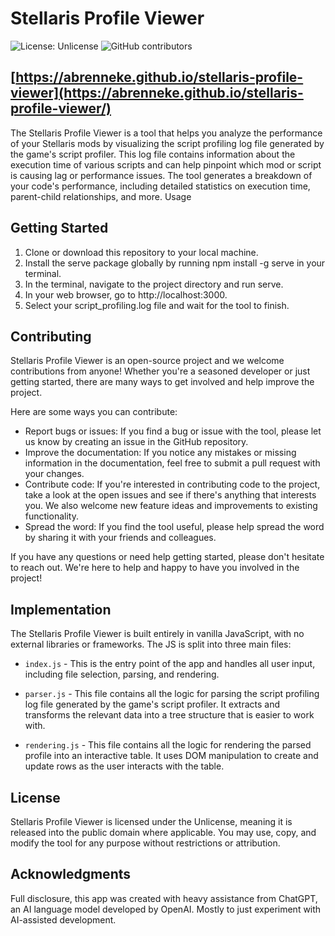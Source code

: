 # Stellaris Profile Viewer

![License: Unlicense](https://img.shields.io/badge/License-Unlicense-blue.svg) ![GitHub contributors](https://img.shields.io/github/contributors/abrenneke/stellaris-profile-viewer)

## [https://abrenneke.github.io/stellaris-profile-viewer](https://abrenneke.github.io/stellaris-profile-viewer/)

The Stellaris Profile Viewer is a tool that helps you analyze the performance of your Stellaris mods by visualizing the script profiling log file generated by the game's script profiler. This log file contains information about the execution time of various scripts and can help pinpoint which mod or script is causing lag or performance issues. The tool generates a breakdown of your code's performance, including detailed statistics on execution time, parent-child relationships, and more.
Usage

## Getting Started

1. Clone or download this repository to your local machine.
2. Install the serve package globally by running npm install -g serve in your terminal.
3. In the terminal, navigate to the project directory and run serve.
4. In your web browser, go to http://localhost:3000.
5. Select your script_profiling.log file and wait for the tool to finish.

## Contributing

Stellaris Profile Viewer is an open-source project and we welcome contributions from anyone! Whether you're a seasoned developer or just getting started, there are many ways to get involved and help improve the project.

Here are some ways you can contribute:

- Report bugs or issues: If you find a bug or issue with the tool, please let us know by creating an issue in the GitHub repository.
- Improve the documentation: If you notice any mistakes or missing information in the documentation, feel free to submit a pull request with your changes.
- Contribute code: If you're interested in contributing code to the project, take a look at the open issues and see if there's anything that interests you. We also welcome new feature ideas and improvements to existing functionality.
- Spread the word: If you find the tool useful, please help spread the word by sharing it with your friends and colleagues.

If you have any questions or need help getting started, please don't hesitate to reach out. We're here to help and happy to have you involved in the project!

## Implementation

The Stellaris Profile Viewer is built entirely in vanilla JavaScript, with no external libraries or frameworks. The JS is split into three main files:

- `index.js` - This is the entry point of the app and handles all user input, including file selection, parsing, and rendering.

- `parser.js` - This file contains all the logic for parsing the script profiling log file generated by the game's script profiler. It extracts and transforms the relevant data into a tree structure that is easier to work with.

- `rendering.js` - This file contains all the logic for rendering the parsed profile into an interactive table. It uses DOM manipulation to create and update rows as the user interacts with the table.

## License

Stellaris Profile Viewer is licensed under the Unlicense, meaning it is released into the public domain where applicable. You may use, copy, and modify the tool for any purpose without restrictions or attribution.

## Acknowledgments

Full disclosure, this app was created with heavy assistance from ChatGPT, an AI language model developed by OpenAI. Mostly to just experiment with AI-assisted development.
